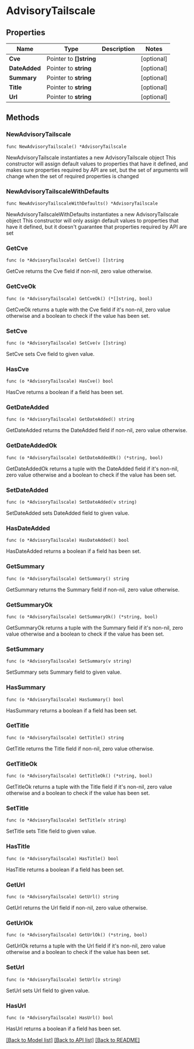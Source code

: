 # AdvisoryTailscale

## Properties

Name | Type | Description | Notes
------------ | ------------- | ------------- | -------------
**Cve** | Pointer to **[]string** |  | [optional] 
**DateAdded** | Pointer to **string** |  | [optional] 
**Summary** | Pointer to **string** |  | [optional] 
**Title** | Pointer to **string** |  | [optional] 
**Url** | Pointer to **string** |  | [optional] 

## Methods

### NewAdvisoryTailscale

`func NewAdvisoryTailscale() *AdvisoryTailscale`

NewAdvisoryTailscale instantiates a new AdvisoryTailscale object
This constructor will assign default values to properties that have it defined,
and makes sure properties required by API are set, but the set of arguments
will change when the set of required properties is changed

### NewAdvisoryTailscaleWithDefaults

`func NewAdvisoryTailscaleWithDefaults() *AdvisoryTailscale`

NewAdvisoryTailscaleWithDefaults instantiates a new AdvisoryTailscale object
This constructor will only assign default values to properties that have it defined,
but it doesn't guarantee that properties required by API are set

### GetCve

`func (o *AdvisoryTailscale) GetCve() []string`

GetCve returns the Cve field if non-nil, zero value otherwise.

### GetCveOk

`func (o *AdvisoryTailscale) GetCveOk() (*[]string, bool)`

GetCveOk returns a tuple with the Cve field if it's non-nil, zero value otherwise
and a boolean to check if the value has been set.

### SetCve

`func (o *AdvisoryTailscale) SetCve(v []string)`

SetCve sets Cve field to given value.

### HasCve

`func (o *AdvisoryTailscale) HasCve() bool`

HasCve returns a boolean if a field has been set.

### GetDateAdded

`func (o *AdvisoryTailscale) GetDateAdded() string`

GetDateAdded returns the DateAdded field if non-nil, zero value otherwise.

### GetDateAddedOk

`func (o *AdvisoryTailscale) GetDateAddedOk() (*string, bool)`

GetDateAddedOk returns a tuple with the DateAdded field if it's non-nil, zero value otherwise
and a boolean to check if the value has been set.

### SetDateAdded

`func (o *AdvisoryTailscale) SetDateAdded(v string)`

SetDateAdded sets DateAdded field to given value.

### HasDateAdded

`func (o *AdvisoryTailscale) HasDateAdded() bool`

HasDateAdded returns a boolean if a field has been set.

### GetSummary

`func (o *AdvisoryTailscale) GetSummary() string`

GetSummary returns the Summary field if non-nil, zero value otherwise.

### GetSummaryOk

`func (o *AdvisoryTailscale) GetSummaryOk() (*string, bool)`

GetSummaryOk returns a tuple with the Summary field if it's non-nil, zero value otherwise
and a boolean to check if the value has been set.

### SetSummary

`func (o *AdvisoryTailscale) SetSummary(v string)`

SetSummary sets Summary field to given value.

### HasSummary

`func (o *AdvisoryTailscale) HasSummary() bool`

HasSummary returns a boolean if a field has been set.

### GetTitle

`func (o *AdvisoryTailscale) GetTitle() string`

GetTitle returns the Title field if non-nil, zero value otherwise.

### GetTitleOk

`func (o *AdvisoryTailscale) GetTitleOk() (*string, bool)`

GetTitleOk returns a tuple with the Title field if it's non-nil, zero value otherwise
and a boolean to check if the value has been set.

### SetTitle

`func (o *AdvisoryTailscale) SetTitle(v string)`

SetTitle sets Title field to given value.

### HasTitle

`func (o *AdvisoryTailscale) HasTitle() bool`

HasTitle returns a boolean if a field has been set.

### GetUrl

`func (o *AdvisoryTailscale) GetUrl() string`

GetUrl returns the Url field if non-nil, zero value otherwise.

### GetUrlOk

`func (o *AdvisoryTailscale) GetUrlOk() (*string, bool)`

GetUrlOk returns a tuple with the Url field if it's non-nil, zero value otherwise
and a boolean to check if the value has been set.

### SetUrl

`func (o *AdvisoryTailscale) SetUrl(v string)`

SetUrl sets Url field to given value.

### HasUrl

`func (o *AdvisoryTailscale) HasUrl() bool`

HasUrl returns a boolean if a field has been set.


[[Back to Model list]](../README.md#documentation-for-models) [[Back to API list]](../README.md#documentation-for-api-endpoints) [[Back to README]](../README.md)



